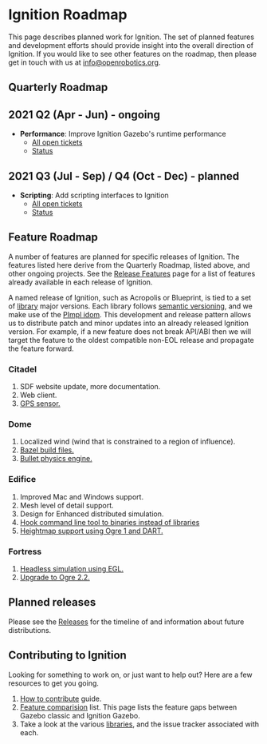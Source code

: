 # Ignition Roadmap

This page describes planned work for Ignition. The set of planned
features and development efforts should provide insight into the overall
direction of Ignition. If you would like to
see other features on the roadmap, then please get in touch with us at
info@openrobotics.org.

## Quarterly Roadmap

## 2021 Q2 (Apr - Jun) - ongoing

* **Performance**: Improve Ignition Gazebo's runtime performance
    * [All open tickets](https://github.com/search?q=org%3Aignitionrobotics+label%3A%22performance%22&state=open&type=Issues)
    * [Status](https://github.com/orgs/ignitionrobotics/projects/3?card_filter_query=label%3A%22performance%22)

## 2021 Q3 (Jul - Sep) / Q4 (Oct - Dec) - planned

* **Scripting**: Add scripting interfaces to Ignition
    * [All open tickets](https://github.com/search?q=org%3Aignitionrobotics+label%3A%22scripting%22&state=open&type=Issues)
    * [Status](https://github.com/orgs/ignitionrobotics/projects/3?card_filter_query=label%3A%22scripting%22)

## Feature Roadmap

A number of features are planned for specific releases of Ignition. The
features listed here derive from the Quarterly Roadmap, listed above, and other
ongoing projects.  See the [Release Features](/docs/all/release-features) page for a list of features already available in each release of Ignition.

A named release of Ignition, such as Acropolis or Blueprint, is tied to
a set of [library](/libs) major versions. Each library follows
[semantic versioning](https://semver.org/), and we make use of the [PImpl
idom](https://en.cppreference.com/w/cpp/language/pimpl). This development
and release pattern allows us to distribute patch and minor updates into an already released Ignition version. For example, if a new feature does not break API/ABI then we will target the feature to the oldest compatible non-EOL release and propagate the feature forward.

### Citadel

1. SDF website update, more documentation.
1. Web client.
1. [GPS sensor.](https://github.com/ignitionrobotics/ign-sensors/issues/23)

### Dome

1. Localized wind (wind that is constrained to a region of influence).
1. [Bazel build files.](https://github.com/ignitionrobotics/ign-bazel)
1. [Bullet physics engine.](https://github.com/ignitionrobotics/ign-physics/issues/44)

### Edifice

1. Improved Mac and Windows support.
1. Mesh level of detail support.
1. Design for Enhanced distributed simulation.
1. [Hook command line tool to binaries instead of libraries](https://github.com/ignitionrobotics/ign-tools/issues/7)
1. [Heightmap support using Ogre 1 and DART.](https://github.com/ignitionrobotics/ign-gazebo/issues/237)

### Fortress

1. [Headless simulation using EGL.](https://github.com/ignitionrobotics/ign-rendering/issues/223)
1. [Upgrade to Ogre 2.2.](https://github.com/ignitionrobotics/ign-rendering/issues/223)

## Planned releases

Please see the [Releases](/docs/all/releases) for the timeline of and information about future distributions.

## Contributing to Ignition

Looking for something to work on, or just want to help out? Here are a few
resources to get you going.

1. [How to contribute](/docs/all/contributing) guide.
1. [Feature comparision](/docs/citadel/comparison) list. This page lists the
   feature gaps between Gazebo classic and Ignition Gazebo.
1. Take a look at the various [libraries](/libs), and the issue tracker
   associated with each.
